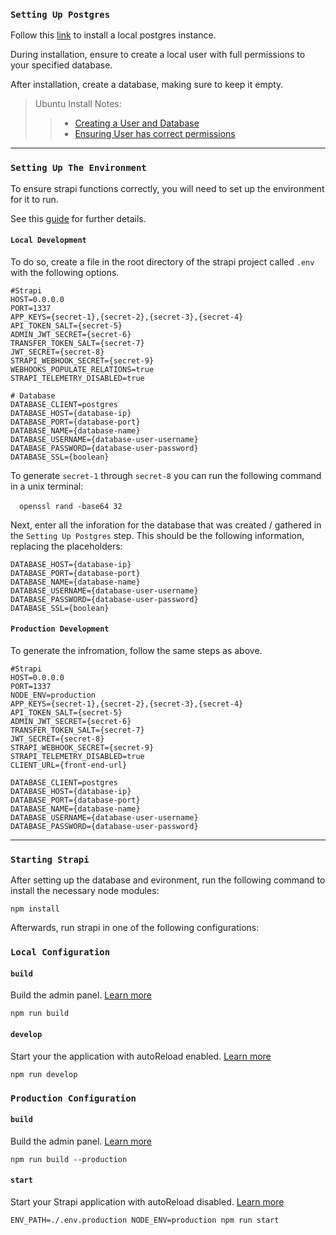 ### `Setting Up Postgres`

Follow this [link](https://www.enterprisedb.com/downloads/postgres-postgresql-downloads) to install a local postgres instance.

During installation, ensure to create a local user with full permissions to your specified database.

After installation, create a database, making sure to keep it empty.

> Ubuntu Install Notes:
>
> > - [Creating a User and Database](https://medium.com/coding-blocks/creating-user-database-and-adding-access-on-postgresql-8bfcd2f4a91e)
> > - [Ensuring User has correct permissions](https://stackoverflow.com/a/74111630)

---

### `Setting Up The Environment`

To ensure strapi functions correctly, you will need to set up the environment for it to run.

See this [guide](https://docs.strapi.io/dev-docs/migration/v4/migration-guide-4.0.6-to-4.1.8#setting-secrets-for-non-development-environments) for further details.

#### `Local Development`

To do so, create a file in the root directory of the strapi project called `.env` with the following options.

```
#Strapi
HOST=0.0.0.0
PORT=1337
APP_KEYS={secret-1},{secret-2},{secret-3},{secret-4}
API_TOKEN_SALT={secret-5}
ADMIN_JWT_SECRET={secret-6}
TRANSFER_TOKEN_SALT={secret-7}
JWT_SECRET={secret-8}
STRAPI_WEBHOOK_SECRET={secret-9}
WEBHOOKS_POPULATE_RELATIONS=true
STRAPI_TELEMETRY_DISABLED=true

# Database
DATABASE_CLIENT=postgres
DATABASE_HOST={database-ip}
DATABASE_PORT={database-port}
DATABASE_NAME={database-name}
DATABASE_USERNAME={database-user-username}
DATABASE_PASSWORD={database-user-password}
DATABASE_SSL={boolean}
```

To generate `secret-1` through `secret-8` you can run the following command in a unix terminal:

&emsp;`openssl rand -base64 32 `

Next, enter all the inforation for the database that was created / gathered in the `Setting Up Postgres` step. This should be the following information, replacing the placeholders:

```
DATABASE_HOST={database-ip}
DATABASE_PORT={database-port}
DATABASE_NAME={database-name}
DATABASE_USERNAME={database-user-username}
DATABASE_PASSWORD={database-user-password}
DATABASE_SSL={boolean}
```

#### `Production Development`

To generate the infromation, follow the same steps as above.

```
#Strapi
HOST=0.0.0.0
PORT=1337
NODE_ENV=production
APP_KEYS={secret-1},{secret-2},{secret-3},{secret-4}
API_TOKEN_SALT={secret-5}
ADMIN_JWT_SECRET={secret-6}
TRANSFER_TOKEN_SALT={secret-7}
JWT_SECRET={secret-8}
STRAPI_WEBHOOK_SECRET={secret-9}
STRAPI_TELEMETRY_DISABLED=true
CLIENT_URL={front-end-url}

DATABASE_CLIENT=postgres
DATABASE_HOST={database-ip}
DATABASE_PORT={database-port}
DATABASE_NAME={database-name}
DATABASE_USERNAME={database-user-username}
DATABASE_PASSWORD={database-user-password}
```

---

### `Starting Strapi`

After setting up the database and evironment, run the following command to install the necessary node modules:

```
npm install
```

Afterwards, run strapi in one of the following configurations:

### `Local Configuration`

#### `build`

Build the admin panel. [Learn more](https://docs.strapi.io/developer-docs/latest/developer-resources/cli/CLI.html#strapi-build)

```
npm run build
```

#### `develop`

Start your the application with autoReload enabled. [Learn more](https://docs.strapi.io/developer-docs/latest/developer-resources/cli/CLI.html#strapi-develop)

```
npm run develop
```

### `Production Configuration`

#### `build`

Build the admin panel. [Learn more](https://docs.strapi.io/developer-docs/latest/developer-resources/cli/CLI.html#strapi-build)

```
npm run build --production
```

#### `start`

Start your Strapi application with autoReload disabled. [Learn more](https://docs.strapi.io/developer-docs/latest/developer-resources/cli/CLI.html#strapi-start)

```
ENV_PATH=./.env.production NODE_ENV=production npm run start
```
